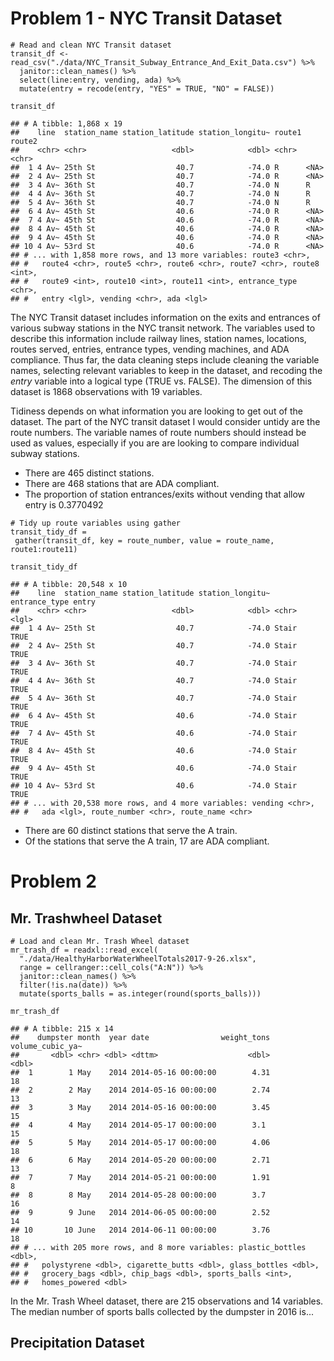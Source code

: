 Problem 1 - NYC Transit Dataset
===============================

    # Read and clean NYC Transit dataset
    transit_df <- read_csv("./data/NYC_Transit_Subway_Entrance_And_Exit_Data.csv") %>% 
      janitor::clean_names() %>% 
      select(line:entry, vending, ada) %>% 
      mutate(entry = recode(entry, "YES" = TRUE, "NO" = FALSE))

    transit_df

    ## # A tibble: 1,868 x 19
    ##    line  station_name station_latitude station_longitu~ route1 route2
    ##    <chr> <chr>                   <dbl>            <dbl> <chr>  <chr> 
    ##  1 4 Av~ 25th St                  40.7            -74.0 R      <NA>  
    ##  2 4 Av~ 25th St                  40.7            -74.0 R      <NA>  
    ##  3 4 Av~ 36th St                  40.7            -74.0 N      R     
    ##  4 4 Av~ 36th St                  40.7            -74.0 N      R     
    ##  5 4 Av~ 36th St                  40.7            -74.0 N      R     
    ##  6 4 Av~ 45th St                  40.6            -74.0 R      <NA>  
    ##  7 4 Av~ 45th St                  40.6            -74.0 R      <NA>  
    ##  8 4 Av~ 45th St                  40.6            -74.0 R      <NA>  
    ##  9 4 Av~ 45th St                  40.6            -74.0 R      <NA>  
    ## 10 4 Av~ 53rd St                  40.6            -74.0 R      <NA>  
    ## # ... with 1,858 more rows, and 13 more variables: route3 <chr>,
    ## #   route4 <chr>, route5 <chr>, route6 <chr>, route7 <chr>, route8 <int>,
    ## #   route9 <int>, route10 <int>, route11 <int>, entrance_type <chr>,
    ## #   entry <lgl>, vending <chr>, ada <lgl>

The NYC Transit dataset includes information on the exits and entrances
of various subway stations in the NYC transit network. The variables
used to describe this information include railway lines, station names,
locations, routes served, entries, entrance types, vending machines, and
ADA compliance. Thus far, the data cleaning steps include cleaning the
variable names, selecting relevant variables to keep in the dataset, and
recoding the *entry* variable into a logical type (TRUE vs. FALSE). The
dimension of this dataset is 1868 observations with 19 variables.

Tidiness depends on what information you are looking to get out of the
dataset. The part of the NYC transit dataset I would consider untidy are
the route numbers. The variable names of route numbers should instead be
used as values, especially if you are are looking to compare individual
subway stations.

-   There are 465 distinct stations.  
-   There are 468 stations that are ADA compliant.  
-   The proportion of station entrances/exits without vending that allow
    entry is 0.3770492

<!-- -->

    # Tidy up route variables using gather
    transit_tidy_df = 
     gather(transit_df, key = route_number, value = route_name, route1:route11)

    transit_tidy_df

    ## # A tibble: 20,548 x 10
    ##    line  station_name station_latitude station_longitu~ entrance_type entry
    ##    <chr> <chr>                   <dbl>            <dbl> <chr>         <lgl>
    ##  1 4 Av~ 25th St                  40.7            -74.0 Stair         TRUE 
    ##  2 4 Av~ 25th St                  40.7            -74.0 Stair         TRUE 
    ##  3 4 Av~ 36th St                  40.7            -74.0 Stair         TRUE 
    ##  4 4 Av~ 36th St                  40.7            -74.0 Stair         TRUE 
    ##  5 4 Av~ 36th St                  40.7            -74.0 Stair         TRUE 
    ##  6 4 Av~ 45th St                  40.6            -74.0 Stair         TRUE 
    ##  7 4 Av~ 45th St                  40.6            -74.0 Stair         TRUE 
    ##  8 4 Av~ 45th St                  40.6            -74.0 Stair         TRUE 
    ##  9 4 Av~ 45th St                  40.6            -74.0 Stair         TRUE 
    ## 10 4 Av~ 53rd St                  40.6            -74.0 Stair         TRUE 
    ## # ... with 20,538 more rows, and 4 more variables: vending <chr>,
    ## #   ada <lgl>, route_number <chr>, route_name <chr>

-   There are 60 distinct stations that serve the A train.
-   Of the stations that serve the A train, 17 are ADA compliant.

Problem 2
=========

Mr. Trashwheel Dataset
----------------------

    # Load and clean Mr. Trash Wheel dataset
    mr_trash_df = readxl::read_excel(
      "./data/HealthyHarborWaterWheelTotals2017-9-26.xlsx", 
      range = cellranger::cell_cols("A:N")) %>% 
      janitor::clean_names() %>% 
      filter(!is.na(date)) %>% 
      mutate(sports_balls = as.integer(round(sports_balls)))

    mr_trash_df

    ## # A tibble: 215 x 14
    ##    dumpster month  year date                weight_tons volume_cubic_ya~
    ##       <dbl> <chr> <dbl> <dttm>                    <dbl>            <dbl>
    ##  1        1 May    2014 2014-05-16 00:00:00        4.31               18
    ##  2        2 May    2014 2014-05-16 00:00:00        2.74               13
    ##  3        3 May    2014 2014-05-16 00:00:00        3.45               15
    ##  4        4 May    2014 2014-05-17 00:00:00        3.1                15
    ##  5        5 May    2014 2014-05-17 00:00:00        4.06               18
    ##  6        6 May    2014 2014-05-20 00:00:00        2.71               13
    ##  7        7 May    2014 2014-05-21 00:00:00        1.91                8
    ##  8        8 May    2014 2014-05-28 00:00:00        3.7                16
    ##  9        9 June   2014 2014-06-05 00:00:00        2.52               14
    ## 10       10 June   2014 2014-06-11 00:00:00        3.76               18
    ## # ... with 205 more rows, and 8 more variables: plastic_bottles <dbl>,
    ## #   polystyrene <dbl>, cigarette_butts <dbl>, glass_bottles <dbl>,
    ## #   grocery_bags <dbl>, chip_bags <dbl>, sports_balls <int>,
    ## #   homes_powered <dbl>

In the Mr. Trash Wheel dataset, there are 215 observations and 14
variables. The median number of sports balls collected by the dumpster
in 2016 is...

Precipitation Dataset
---------------------

